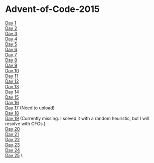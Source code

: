 # Advent-of-Code-2015

 
[Day 1](https://github.com/mustafa-hotaki/Advent-of-Code-2015/blob/main/Day1/Day1.ipynb) \
[Day 2](https://github.com/mustafa-hotaki/Advent-of-Code-2015/blob/main/Day2/Day2.ipynb) \
[Day 3](https://github.com/mustafa-hotaki/Advent-of-Code-2015/blob/main/Day3/Day3.ipynb) \
[Day 4](https://github.com/mustafa-hotaki/Advent-of-Code-2015/blob/main/Day4/Day4.ipynb) \
[Day 5](https://github.com/mustafa-hotaki/Advent-of-Code-2015/blob/main/Day5/Day5.ipynb) \
[Day 6](https://github.com/mustafa-hotaki/Advent-of-Code-2015/blob/main/Day6/Day6.ipynb) \
[Day 7](https://github.com/mustafa-hotaki/Advent-of-Code-2015/blob/main/Day7/Day7.ipynb) \
[Day 8](https://github.com/mustafa-hotaki/Advent-of-Code-2015/blob/main/Day8/Day8.ipynb) \
[Day 9](https://github.com/mustafa-hotaki/Advent-of-Code-2015/blob/main/Day9/Day9.ipynb) \
[Day 10](https://github.com/mustafa-hotaki/Advent-of-Code-2015/blob/main/Day10/Day10.ipynb) \
[Day 11](https://github.com/mustafa-hotaki/Advent-of-Code-2015/blob/main/Day11/Day11.ipynb) \
[Day 12](https://github.com/mustafa-hotaki/Advent-of-Code-2015/blob/main/Day12/Day12.ipynb) \
[Day 13](https://github.com/mustafa-hotaki/Advent-of-Code-2015/blob/main/Day13/Day13.ipynb) \
[Day 14](https://github.com/mustafa-hotaki/Advent-of-Code-2015/blob/main/Day14/Day14.ipynb) \
[Day 15](https://github.com/mustafa-hotaki/Advent-of-Code-2015/blob/main/Day15/Day15.ipynb) \
[Day 16](https://github.com/mustafa-hotaki/Advent-of-Code-2015/blob/main/Day16/Day16.ipynb) \
[Day 17]() (Need to upload) \
[Day 18](https://github.com/mustafa-hotaki/Advent-of-Code-2015/blob/main/Day18/Day18.ipynb) \
[Day 19]() (Currently missing. I solved it with a random heuristic, but I will resolve with CFGs.) \
[Day 20](https://github.com/mustafa-hotaki/Advent-of-Code-2015/blob/main/Day20/Day20.ipynb) \
[Day 21](https://github.com/mustafa-hotaki/Advent-of-Code-2015/blob/main/Day21/Day21.ipynb) \
[Day 22](https://github.com/mustafa-hotaki/Advent-of-Code-2015/blob/main/Day22/Day22.ipynb) \
[Day 23](https://github.com/mustafa-hotaki/Advent-of-Code-2015/blob/main/Day23/Day23.ipynb) \
[Day 24](https://github.com/mustafa-hotaki/Advent-of-Code-2015/blob/main/Day24/Day24.ipynb) \
[Day 25](https://github.com/mustafa-hotaki/Advent-of-Code-2015/blob/main/Day25/Day25.ipynb) \
